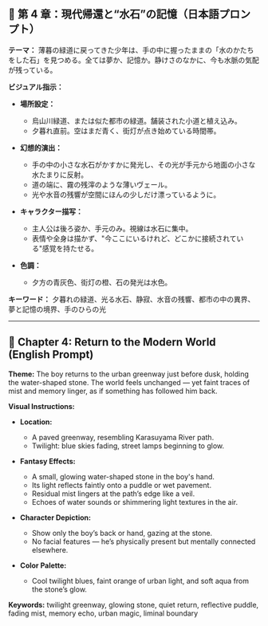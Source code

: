## 🎨 第 4 章：現代帰還と“水石”の記憶（日本語プロンプト）

**テーマ：**
薄暮の緑道に戻ってきた少年は、手の中に握ったままの「水のかたちをした石」を見つめる。全ては夢か、記憶か。静けさのなかに、今も水脈の気配が残っている。

**ビジュアル指示：**

- **場所設定：**

  - 烏山川緑道、または似た都市の緑道。舗装された小道と植え込み。
  - 夕暮れ直前。空はまだ青く、街灯が点き始めている時間帯。

- **幻想的演出：**

  - 手の中の小さな水石がかすかに発光し、その光が手元から地面の小さな水たまりに反射。
  - 道の端に、霧の残滓のような薄いヴェール。
  - 光や水音の残響が空間にほんの少しだけ漂っているように。

- **キャラクター描写：**

  - 主人公は後ろ姿か、手元のみ。視線は水石に集中。
  - 表情や全身は描かず、"今ここにいるけれど、どこかに接続されている"感覚を持たせる。

- **色調：**
  - 夕方の青灰色、街灯の橙、石の発光は水色。

**キーワード：**
夕暮れの緑道、光る水石、静寂、水音の残響、都市の中の異界、夢と記憶の境界、手のひらの光

---

## 🎨 Chapter 4: Return to the Modern World (English Prompt)

**Theme:**
The boy returns to the urban greenway just before dusk, holding the water-shaped stone. The world feels unchanged — yet faint traces of mist and memory linger, as if something has followed him back.

**Visual Instructions:**

- **Location:**

  - A paved greenway, resembling Karasuyama River path.
  - Twilight: blue skies fading, street lamps beginning to glow.

- **Fantasy Effects:**

  - A small, glowing water-shaped stone in the boy's hand.
  - Its light reflects faintly onto a puddle or wet pavement.
  - Residual mist lingers at the path’s edge like a veil.
  - Echoes of water sounds or shimmering light textures in the air.

- **Character Depiction:**

  - Show only the boy’s back or hand, gazing at the stone.
  - No facial features — he’s physically present but mentally connected elsewhere.

- **Color Palette:**
  - Cool twilight blues, faint orange of urban light, and soft aqua from the stone’s glow.

**Keywords:**
twilight greenway, glowing stone, quiet return, reflective puddle, fading mist, memory echo, urban magic, liminal boundary

